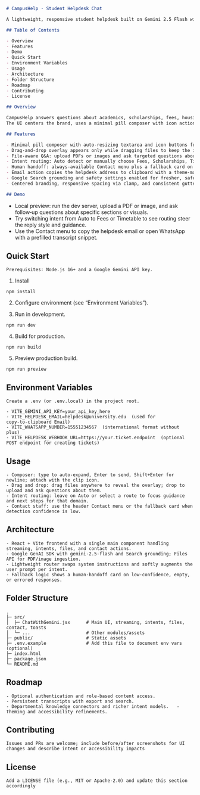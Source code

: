 ```markdown
# CampusHelp · Student Helpdesk Chat

A lightweight, responsive student helpdesk built on Gemini 2.5 Flash with Google Search grounding, intent routing for common topics, and file‑aware Q&A. 

## Table of Contents

- Overview 
- Features 
- Demo 
- Quick Start 
- Environment Variables 
- Usage 
- Architecture 
- Folder Structure 
- Roadmap 
- Contributing 
- License 

## Overview

CampusHelp answers questions about academics, scholarships, fees, housing, timetables, and student life in a conversational interface that scales cleanly across devices.   
The UI centers the brand, uses a minimal pill composer with icon actions, and adds comfortable transcript gutters for readability. 

## Features

- Minimal pill composer with auto‑resizing textarea and icon buttons for attach and send.   
- Drag‑and‑drop overlay appears only while dragging files to keep the interface clean.   
- File‑aware Q&A: upload PDFs or images and ask targeted questions about them using the SDK Files API.   
- Intent routing: Auto detect or manually choose Fees, Scholarships, Timetable, Housing to bias responses.   
- Human handoff: always‑available Contact menu plus a fallback card on low‑confidence or empty/error responses.   
- Email action copies the helpdesk address to clipboard with a theme‑matching toast; WhatsApp and optional ticket webhook included.   
- Google Search grounding and safety settings enabled for fresher, safer answers.   
- Centered branding, responsive spacing via clamp, and consistent gutters across the transcript. 

## Demo
```
- Local preview: run the dev server, upload a PDF or image, and ask follow‑up questions about specific sections or visuals.   
- Try switching intent from Auto to Fees or Timetable to see routing steer the reply style and guidance.   
- Use the Contact menu to copy the helpdesk email or open WhatsApp with a prefilled transcript snippet. 

## Quick Start
```
Prerequisites: Node.js 16+ and a Google Gemini API key. 
```
1. Install 
```
npm install
```
2. Configure environment (see “Environment Variables”).  
  
3. Run in development. 
```
npm run dev
```

4. Build for production. 
```
npm run build
```

5. Preview production build. 
```
npm run preview
```

## Environment Variables
```
Create a .env (or .env.local) in the project root. 

- VITE_GEMINI_API_KEY=your_api_key_here   
- VITE_HELPDESK_EMAIL=helpdesk@university.edu  (used for copy‑to‑clipboard Email)   
- VITE_WHATSAPP_NUMBER=15551234567  (international format without plus)   
- VITE_HELPDESK_WEBHOOK_URL=https://your.ticket.endpoint  (optional POST endpoint for creating tickets) 
```
## Usage
```
- Composer: type to auto‑expand, Enter to send, Shift+Enter for newline; attach with the clip icon.   
- Drag and drop: drag files anywhere to reveal the overlay; drop to upload and ask questions about them.   
- Intent routing: leave on Auto or select a route to focus guidance and next steps for that domain.  
- Contact staff: use the header Contact menu or the fallback card when detection confidence is low. 
```
## Architecture
```
- React + Vite frontend with a single main component handling streaming, intents, files, and contact actions.  
- Google GenAI SDK with gemini‑2.5‑flash and Search grounding; Files API for PDF/image ingestion.  
- Lightweight router swaps system instructions and softly augments the user prompt per intent.  
- Fallback logic shows a human‑handoff card on low‑confidence, empty, or errored responses.
```
## Folder Structure

```
.
├─ src/
│  ├─ ChatWithGemini.jsx      # Main UI, streaming, intents, files, contact, toasts
│  └─ ...                     # Other modules/assets
├─ public/                    # Static assets
├─ .env.example               # Add this file to document env vars (optional)
├─ index.html
├─ package.json
└─ README.md
```


## Roadmap
```
- Optional authentication and role‑based content access.   
- Persistent transcripts with export and search.   
- Departmental knowledge connectors and richer intent models.   - Theming and accessibility refinements. 
```
## Contributing
```
Issues and PRs are welcome; include before/after screenshots for UI changes and describe intent or accessibility impacts
```
## License
```
Add a LICENSE file (e.g., MIT or Apache‑2.0) and update this section accordingly
```
